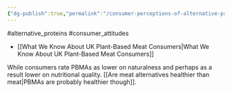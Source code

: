```yaml
---
{"dg-publish":true,"permalink":"/consumer-perceptions-of-alternative-proteins/","tags":["consumer_attitudes","alternative_proteins"],"created":"2024-03-10T17:07:32.000+00:00","updated":"2025-10-10T23:31:53.910+01:00"}
---
```


#alternative_proteins #consumer_attitudes 

- [[What We Know About UK Plant-Based Meat Consumers\|What We Know About UK Plant-Based Meat Consumers]]

While consumers rate PBMAs as lower on naturalness and perhaps as a result lower on nutritional quality. [[Are meat alternatives healthier than meat\|PBMAs are probably healthier though]].

